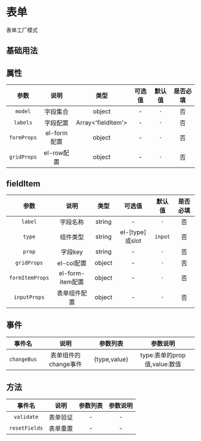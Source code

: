 <!-- 加载 demo 组件 start -->
<script setup>
import demo from './demo.vue'
</script>
<!-- 加载 demo 组件 end -->

<!-- 正文开始 -->

# 表单

表单工厂模式

## 基础用法
<Preview comp-name="Form" demo-name="demo">
  <demo />
</Preview>

## 属性
参数 | 说明 | 类型 | 可选值 | 默认值 | 是否必填
:-: | :-: | :-: | :-: | :-: | :-:
`model` | 字段集合 | object | - | `-` | 否 
`labels` | 字段配置 | Array<'fieldItem'> | - | `-` | 否 
`formProps` | el-form配置 | object | - | `-` | 否 
`gridProps` | el-row配置 | object | - | `-` | 否 

## fieldItem 
参数 | 说明 | 类型 | 可选值 | 默认值 | 是否必填
:-: | :-: | :-: | :-: | :-: | :-:
`label` | 字段名称 | string | - | `-` | 否 
`type` | 组件类型 | string | el-[type]或slot | `input` | 否 
`prop` | 字段key | string | - | `-` | 否 
`gridProps` | el-col配置 | object | - | `-` | 否 
`formItemProps` | el-form-item配置 | object | - | `-` | 否 
`inputProps` | 表单组件配置 | object | - | `-` | 否 

## 事件
事件名 | 说明 | 参数列表 | 参数说明
:-: | :-: | :-: | :-:
`changeBus` | 表单组件的change事件 | {type,value} | type:表单的prop值,value:数值
## 方法
事件名 | 说明 | 参数列表 | 参数说明
:-: | :-: | :-: | :-:
`validate` | 表单验证 | - | -
`resetFields` | 表单重置 | - | -
